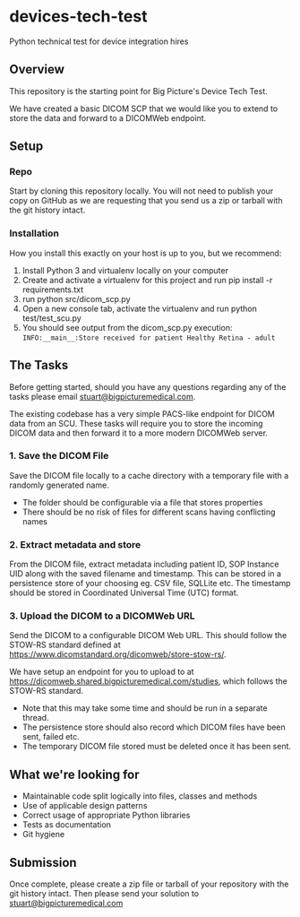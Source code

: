 # devices-tech-test
Python technical test for device integration hires

## Overview
This repository is the starting point for Big Picture's Device Tech Test.

We have created a basic DICOM SCP that we would like you to extend to store the data and forward to a DICOMWeb endpoint.

## Setup

### Repo
Start by cloning this repository locally. You will not need to publish your copy on GitHub as we are requesting that you send us a zip or tarball with the git history intact.

### Installation
How you install this exactly on your host is up to you, but we recommend:

1. Install Python 3 and virtualenv locally on your computer
2. Create and activate a virtualenv for this project and run pip install -r requirements.txt
3. run python src/dicom_scp.py
4. Open a new console tab, activate the virtualenv and run python test/test_scu.py
5. You should see output from the dicom_scp.py execution: `INFO:__main__:Store received for patient Healthy Retina - adult
`

## The Tasks
Before getting started, should you have any questions regarding any of the tasks please email stuart@bigpicturemedical.com.

The existing codebase has a very simple PACS-like endpoint for DICOM data from an SCU. These tasks will require you to store the incoming DICOM data and then forward it to a more modern DICOMWeb server.

### 1. Save the DICOM File
Save the DICOM file locally to a cache directory with a temporary file with a randomly generated name.
* The folder should be configurable via a file that stores properties
* There should be no risk of files for different scans having conflicting names

### 2. Extract metadata and store
From the DICOM file, extract metadata including patient ID, SOP Instance UID along with the saved filename and timestamp. This can be stored in a persistence store of your choosing eg. CSV file, SQLLite etc. The timestamp should be stored in Coordinated Universal Time (UTC) format.

### 3. Upload the DICOM to a DICOMWeb URL
Send the DICOM to a configurable DICOM Web URL. This should follow the STOW-RS standard defined at https://www.dicomstandard.org/dicomweb/store-stow-rs/.

We have setup an endpoint for you to upload to at https://dicomweb.shared.bigpicturemedical.com/studies, which follows the STOW-RS standard.

* Note that this may take some time and should be run in a separate thread.
* The persistence store should also record which DICOM files have been sent, failed etc.
* The temporary DICOM file stored must be deleted once it has been sent.

## What we're looking for
* Maintainable code split logically into files, classes and methods
* Use of applicable design patterns
* Correct usage of appropriate Python libraries
* Tests as documentation
* Git hygiene

## Submission
Once complete, please create a zip file or tarball of your repository with the git history intact. Then please send your solution to stuart@bigpicturemedical.com

